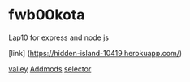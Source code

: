 # fwb00kota
Lap10 for express and node js

[link] (https://hidden-island-10419.herokuapp.com/)
 
 [valley](https://hidden-island-10419.herokuapp.com/valley)
[Addmods](https://hidden-island-10419.herokuapp.com/addmods?rows=5&cols=4)
[selector](https://hidden-island-10419.herokuapp.com/selector)
